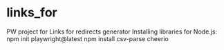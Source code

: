 # links_for
PW project for Links for redirects generator
Installing libraries for Node.js:
npm init playwright@latest
npm install csv-parse cheerio


